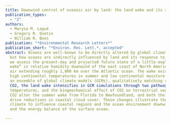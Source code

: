 ```yaml
---
title: Downwind control of oceanic air by land: the land wake and its sensitivity to CO2
publication_types:
  - "2"
authors:
  - Marysa M. Laguë
  - Gregory R. Quetin
  - William R. Boos
publication: "*Environmental Research Letters*"
publication_short: "*Environ. Res. Lett.*, accepted"
abstract: Oceans are well-known to be directly altered by global climate forcings such as greenhouse gas changes,
  but how oceans are indirectly influenced by land and its response to such forcings remains less explored. Here, 
  we assess the present-day and projected future state of a little-explored feature of the climate system -- a “land
  wake” in relative humidity downwind of the east coast of North America, consisting of low-humidity continental
  air extending roughly 1,000 km over the Atlantic ocean. The wake exists throughout the year, but is supported by
  high continental temperatures in summer and low continental moisture in winter. The wake is well represented in 
  an ensemble of global climate models (GCMs), qualitatively matching reanalysis data. Under increasing atmospheric 
  CO2, the land wake intensifies in GCM simulations through two pathways: the radiative effects of CO2 on surface
  temperatures, and the biogeochemical effect of CO2 on terrestrial vegetation. Vegetation responses to increased
  CO2 alter the summer wake from Florida to Newfoundland, and both the radiative and biogeochemical effects of CO2
  drive reductions in coastal cloud cover. These changes illustrate the potential of rapidly changing terrestrial
  climate to influence coastal regions and the ocean environment downwind of continents through both light conditions
  and the energy balance of the surface ocean.

---
```

